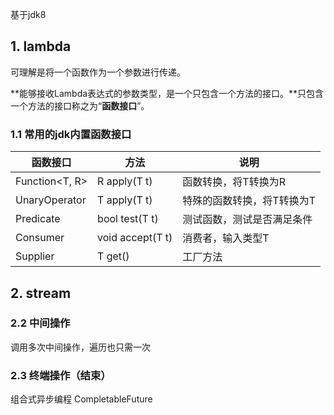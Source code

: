 基于jdk8

## 1.  lambda

可理解是将一个函数作为一个参数进行传递。

**能够接收Lambda表达式的参数类型，是一个只包含一个方法的接口。**只包含一个方法的接口称之为“**函数接口**”。

### 1.1 常用的jdk内置函数接口

| 函数接口         | 方法               | 说明                       |
| ---------------- | ------------------ | -------------------------- |
| Function<T, R>   | R  apply(T  t)     | 函数转换，将T转换为R       |
| UnaryOperator<T> | T  apply(T  t)     | 特殊的函数转换，将T转换为T |
| Predicate<T>     | bool  test(T  t)   | 测试函数，测试是否满足条件 |
| Consumer<T>      | void  accept(T  t) | 消费者，输入类型T          |
| Supplier<T>      | T  get()           | 工厂方法                   |



## 2. stream



### 2.2 中间操作

调用多次中间操作，遍历也只需一次 



### 2.3 终端操作（结束）







组合式异步编程 CompletableFuture




























